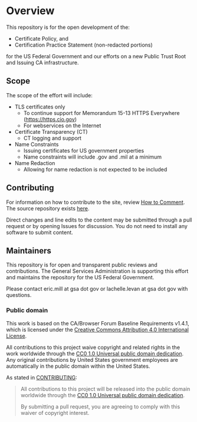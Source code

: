# Overview
This repository is for the open development of the:

* Certificate Policy, and
* Certification Practice Statement (non-redacted portions)

for the US Federal Government and our efforts on a new Public Trust Root and Issuing CA infrastructure.

## Scope
The scope of the effort will include:

* TLS certificates only
  * To continue support for Memorandum 15-13 HTTPS Everywhere (https://https.cio.gov)
  * For webservices on the Internet
* Certificate Transparency (CT)
  * CT logging and support
* Name Constraints
  * Issuing certificates for US government properties
  * Name constraints will include .gov and .mil at a minimum
* Name Redaction
  * Allowing for name redaction is not expected to be included

## Contributing

For information on how to contribute to the site, review [How to Comment](HOWTOCOMMENT.md/). The source repository exists [here](https://github.com/uspki/policies/).

Direct changes and line edits to the content may be submitted through a pull request or by opening Issues for discussion. You do not need to install any software to submit content.

## Maintainers

This repository is for open and transparent public reviews and contributions.  The General Services Administration is supporting this effort and maintains the repository for the US Federal Government.

Please contact eric.mill at gsa dot gov or lachelle.levan at gsa dot gov with questions.

### Public domain

This work is based on the CA/Browser Forum Baseline Requirements v1.4.1,  which is licensed under the [Creative Commons Attribution 4.0 International License](https://creativecommons.org/licenses/by/4.0/).

All contributions to this project waive copyright and related rights in the work worldwide through the [CC0 1.0 Universal public domain dedication](https://creativecommons.org/publicdomain/zero/1.0/). Any original contributions by United States government employees are automatically in the public domain within the United States.

As stated in [CONTRIBUTING](CONTRIBUTING.md):

> All contributions to this project will be released into the public domain  worldwide through the [CC0 1.0 Universal public domain dedication](https://creativecommons.org/publicdomain/zero/1.0/).
>
> By submitting a pull request, you are agreeing to comply with this waiver of copyright interest.
